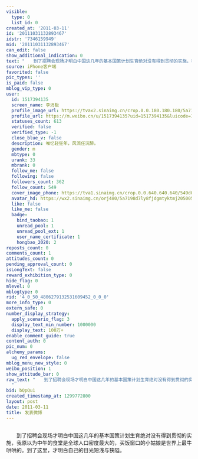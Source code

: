 ```yaml
---
visible:
  type: 0
  list_id: 0
created_at: '2011-03-11'
id: '20111031132893467'
idstr: '7346159949'
mid: '20111031132893467'
can_edit: false
show_additional_indication: 0
text: "　　到了招聘会现场才明白中国这几年的基本国策计划生育绝对没有得到贯彻的实施，我原以为中午的食堂是全球人口密度最大的，买饭窗口的小姑娘是世界上最牛哄哄的。到了这里，才明白自己的目光短浅与狭隘。 "
source: iPhone客户端
favorited: false
pic_types: ''
is_paid: false
mblog_vip_type: 0
user:
  id: 1517394135
  screen_name: 李消极
  profile_image_url: https://tvax2.sinaimg.cn/crop.0.0.180.180.180/5a7198d7ly8fjdgmtyktmj20500500so.jpg?KID=imgbed,tva&Expires=1606400195&ssig=15UiNhLn%2BL
  profile_url: https://m.weibo.cn/u/1517394135?uid=1517394135&luicode=10000011&lfid=2304131517394135_-_WEIBO_SECOND_PROFILE_WEIBO
  statuses_count: 613
  verified: false
  verified_type: -1
  close_blue_v: false
  description: 唯忆轻狂年，风流任沉醉。
  gender: m
  mbtype: 0
  urank: 33
  mbrank: 0
  follow_me: false
  following: false
  followers_count: 362
  follow_count: 549
  cover_image_phone: https://tva1.sinaimg.cn/crop.0.0.640.640.640/549d0121tw1egm1kjly3jj20hs0hsq4f.jpg
  avatar_hd: https://wx2.sinaimg.cn/orj480/5a7198d7ly8fjdgmtyktmj20500500so.jpg
  like: false
  like_me: false
  badge:
    bind_taobao: 1
    unread_pool: 1
    unread_pool_ext: 1
    user_name_certificate: 1
    hongbao_2020: 2
reposts_count: 0
comments_count: 1
attitudes_count: 0
pending_approval_count: 0
isLongText: false
reward_exhibition_type: 0
hide_flag: 0
mlevel: 0
mblogtype: 0
rid: '4_0_50_4806279132531609452_0_0_0'
more_info_type: 0
extern_safe: 0
number_display_strategy:
  apply_scenario_flag: 3
  display_text_min_number: 1000000
  display_text: 100万+
enable_comment_guide: true
content_auth: 0
pic_num: 0
alchemy_params:
  ug_red_envelope: false
mblog_menu_new_style: 0
weibo_position: 1
show_attitude_bar: 0
raw_text: "　　到了招聘会现场才明白中国这几年的基本国策计划生育绝对没有得到贯彻的实施，我原以为中午的食堂是全球人口密度最大的，买饭窗口的小姑娘是世界上最牛哄哄的。到了这里，才明白自己的目光短浅与狭隘。
  ​​​"
bid: bQpQu1
created_timestamp_at: 1299772800
layout: post
date: 2011-03-11
title: 发表微博
---
```


![]()

　　到了招聘会现场才明白中国这几年的基本国策计划生育绝对没有得到贯彻的实施，我原以为中午的食堂是全球人口密度最大的，买饭窗口的小姑娘是世界上最牛哄哄的。到了这里，才明白自己的目光短浅与狭隘。 


